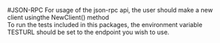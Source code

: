 #JSON-RPC
For usage of the json-rpc api, the user should make a new client 
usingthe NewClient() method  
To run the tests included in this packages, the environment variable
 TESTURL should be set to the endpoint you wish to use.